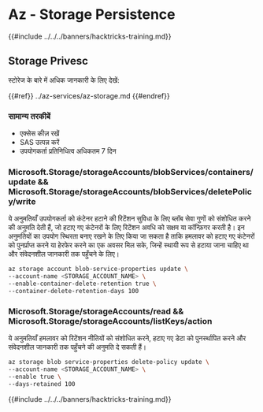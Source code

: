 # Az - Storage Persistence

{{#include ../../../banners/hacktricks-training.md}}

## Storage Privesc

स्टोरेज के बारे में अधिक जानकारी के लिए देखें:

{{#ref}}
../az-services/az-storage.md
{{#endref}}

### सामान्य तरकीबें

- एक्सेस कीज़ रखें
- SAS उत्पन्न करें
- उपयोगकर्ता प्रतिनिधित्व अधिकतम 7 दिन

### Microsoft.Storage/storageAccounts/blobServices/containers/update && Microsoft.Storage/storageAccounts/blobServices/deletePolicy/write

ये अनुमतियाँ उपयोगकर्ता को कंटेनर हटाने की रिटेंशन सुविधा के लिए ब्लॉब सेवा गुणों को संशोधित करने की अनुमति देती हैं, जो हटाए गए कंटेनरों के लिए रिटेंशन अवधि को सक्षम या कॉन्फ़िगर करती है। इन अनुमतियों का उपयोग स्थिरता बनाए रखने के लिए किया जा सकता है ताकि हमलावर को हटाए गए कंटेनरों को पुनर्प्राप्त करने या हेरफेर करने का एक अवसर मिल सके, जिन्हें स्थायी रूप से हटाया जाना चाहिए था और संवेदनशील जानकारी तक पहुँचने के लिए।
```bash
az storage account blob-service-properties update \
--account-name <STORAGE_ACCOUNT_NAME> \
--enable-container-delete-retention true \
--container-delete-retention-days 100
```
### Microsoft.Storage/storageAccounts/read && Microsoft.Storage/storageAccounts/listKeys/action

ये अनुमतियाँ हमलावर को रिटेंशन नीतियों को संशोधित करने, हटाए गए डेटा को पुनर्स्थापित करने और संवेदनशील जानकारी तक पहुँचने की अनुमति दे सकती हैं।
```bash
az storage blob service-properties delete-policy update \
--account-name <STORAGE_ACCOUNT_NAME> \
--enable true \
--days-retained 100
```
{{#include ../../../banners/hacktricks-training.md}}
